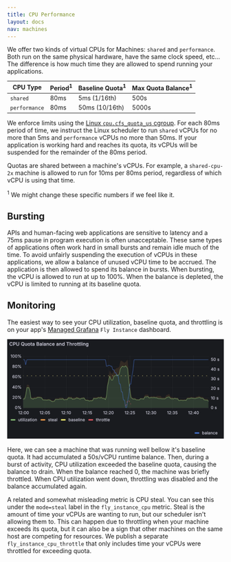 ```yaml
---
title: CPU Performance
layout: docs
nav: machines
---
```


We offer two kinds of virtual CPUs for Machines: `shared` and `performance`. Both run on the same physical hardware, have the same clock speed, etc... The difference is how much time they are allowed to spend running your applications.


CPU Type      | Period<sup>1</sup> | Baseline Quota<sup>1</sup> | Max Quota Balance<sup>1</sup>
--------      | ------ | -------------- | -----------------
`shared`      | 80ms   | 5ms (1/16th)   | 500s
`performance` | 80ms   | 50ms (10/16th) | 5000s

We enforce limits using the [Linux `cpu.cfs_quota_us` cgroup](https://www.kernel.org/doc/Documentation/scheduler/sched-bwc.rst). For each 80ms period of time, we instruct the Linux scheduler to run `shared` vCPUs for no more than 5ms and `performance` vCPUs no more than 50ms. If your application is working hard and reaches its quota, its vCPUs will be suspended for the remainder of the 80ms period.

Quotas are shared between a machine's vCPUs. For example, a `shared-cpu-2x` machine is allowed to run for 10ms per 80ms period, regardless of which vCPU is using that time.

<sup>1</sup> We might change these specific numbers if we feel like it.

## Bursting

APIs and human-facing web applications are sensitive to latency and a 75ms pause in program execution is often unacceptable. These same types of applications often work hard in small bursts and remain idle much of the time. To avoid unfairly suspending the execution of vCPUs in these applications, we allow a balance of unused vCPU time to be accrued. The application is then allowed to spend its balance in bursts. When bursting, the vCPU is allowed to run at up to 100%. When the balance is depleted, the vCPU is limited to running at its baseline quota.

## Monitoring

The easiest way to see your CPU utilization, baseline quota, and throttling is on your app's [Managed Grafana](/docs/monitoring/metrics/#managed-grafana) `Fly Instance` dashboard.

![chart showing CPU utilization, steal, baseline, and throttling](../images/cpu-quota.webp)

Here, we can see a machine that was running well bellow it's baseline quota. It had accumulated a 50s/vCPU runtime balance. Then, during a burst of activity, CPU utilization exceeded the baseline quota, causing the balance to drain. When the balance reached 0, the machine was briefly throttled. When CPU utilization went down, throttling was disabled and the balance accumulated again.

A related and somewhat misleading metric is CPU steal. You can see this under the `mode=steal` label in the `fly_instance_cpu` metric. Steal is the amount of time your vCPUs are wanting to run, but our scheduler isn't allowing them to. This can happen due to throttling when your machine exceeds its quota, but it can also be a sign that other machines on the same host are competing for resources. We publish a separate `fly_instance_cpu_throttle` that only includes time your vCPUs were throttled for exceeding quota.
